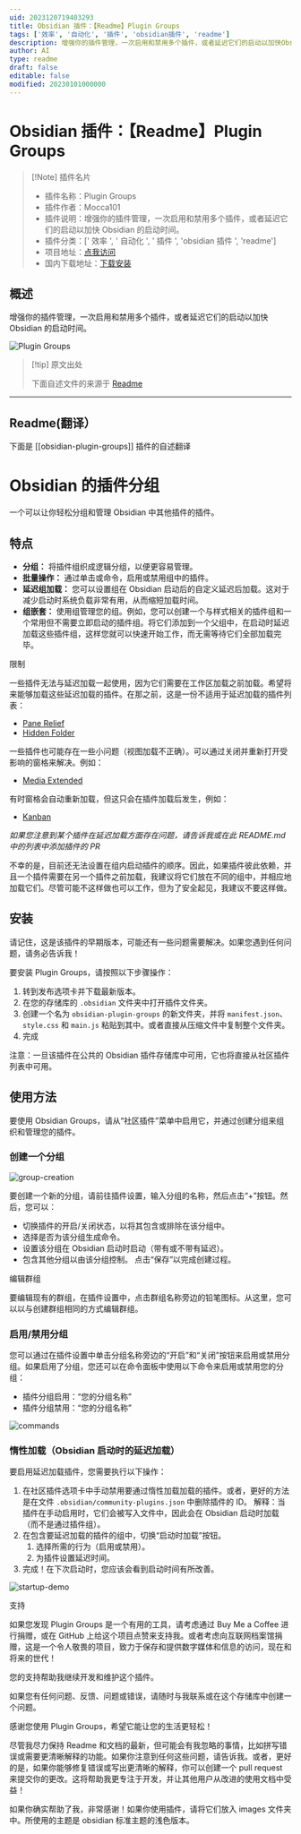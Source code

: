 ```yaml
---
uid: 2023120719403293
title: Obsidian 插件：【Readme】Plugin Groups
tags: ['效率', '自动化', '插件', 'obsidian插件', 'readme']
description: 增强你的插件管理，一次启用和禁用多个插件，或者延迟它们的启动以加快Obsidian的启动时间。
author: AI
type: readme
draft: false
editable: false
modified: 20230101000000
---
```


# Obsidian 插件：【Readme】Plugin Groups

> [!Note] 插件名片
> - 插件名称：Plugin Groups
> - 插件作者：Mocca101
> - 插件说明：增强你的插件管理，一次启用和禁用多个插件，或者延迟它们的启动以加快 Obsidian 的启动时间。
> - 插件分类：[' 效率 ', ' 自动化 ', ' 插件 ', 'obsidian 插件 ', 'readme']
> - 项目地址：[点我访问](https://github.com/Mocca101/obsidian-plugin-groups)
> - 国内下载地址：[下载安装](https://pkmer.cn/products/plugin/pluginMarket/?obsidian-plugin-groups)

## 概述

增强你的插件管理，一次启用和禁用多个插件，或者延迟它们的启动以加快 Obsidian 的启动时间。

![Plugin Groups](https://cdn.pkmer.cn/covers/obsidian-plugin-groups.PNG!pkmer)

> [!tip] 原文出处
>
>下面自述文件的来源于 [Readme](https://ghproxy.net/https://raw.githubusercontent.com/Mocca101/obsidian-plugin-groups/main/README.md)
>

---

## Readme(翻译）

下面是 [[obsidian-plugin-groups]] 插件的自述翻译

# Obsidian 的插件分组

一个可以让你轻松分组和管理 Obsidian 中其他插件的插件。

## 特点

- **分组：** 将插件组织成逻辑分组，以便更容易管理。
- **批量操作：** 通过单击或命令，启用或禁用组中的插件。
- **延迟组加载：** 您可以设置组在 Obsidian 启动后的自定义延迟后加载。这对于减少启动时系统负载非常有用，从而缩短加载时间。
- **组嵌套：** 使用组管理您的组。例如，您可以创建一个与样式相关的插件组和一个常用但不需要立即启动的插件组。将它们添加到一个父组中，在启动时延迟加载这些插件组，这样您就可以快速开始工作，而无需等待它们全部加载完毕。

限制

一些插件无法与延迟加载一起使用，因为它们需要在工作区加载之前加载。希望将来能够加载这些延迟加载的插件。在那之前，这是一份不适用于延迟加载的插件列表：

- [Pane Relief](https://github.com/pjeby/pane-relief)
- [Hidden Folder](https://github.com/ptrsvltns/hidden-folder-obsidian)

一些插件也可能存在一些小问题（视图加载不正确）。可以通过关闭并重新打开受影响的窗格来解决。例如：

- [Media Extended](https://github.com/aidenlx/media-extended)

有时窗格会自动重新加载，但这只会在插件加载后发生，例如：

- [Kanban](https://github.com/mgmeyers/obsidian-kanban)

*如果您注意到某个插件在延迟加载方面存在问题，请告诉我或在此 README.md 中的列表中添加插件的 PR*

不幸的是，目前还无法设置在组内启动插件的顺序。因此，如果插件彼此依赖，并且一个插件需要在另一个插件之前加载，我建议将它们放在不同的组中，并相应地加载它们。尽管可能不这样做也可以工作，但为了安全起见，我建议不要这样做。

## 安装

请记住，这是该插件的早期版本，可能还有一些问题需要解决。如果您遇到任何问题，请务必告诉我！

要安装 Plugin Groups，请按照以下步骤操作：

1. 转到发布选项卡并下载最新版本。
2. 在您的存储库的 `.obsidian` 文件夹中打开插件文件夹。
3. 创建一个名为 `obsidian-plugin-groups` 的新文件夹，并将 `manifest.json`、`style.css` 和 `main.js` 粘贴到其中。或者直接从压缩文件中复制整个文件夹。
4. 完成

注意：一旦该插件在公共的 Obsidian 插件存储库中可用，它也将直接从社区插件列表中可用。

## 使用方法

要使用 Obsidian Groups，请从“社区插件”菜单中启用它，并通过创建分组来组织和管理您的插件。

### 创建一个分组

![group-creation](https://cdn.pkmer.cn/covers/obsidian-plugin-groups_1_0.gif)

要创建一个新的分组，请前往插件设置，输入分组的名称，然后点击“+”按钮。然后，您可以：

- 切换插件的开启/关闭状态，以将其包含或排除在该分组中。
- 选择是否为该分组生成命令。
- 设置该分组在 Obsidian 启动时启动（带有或不带有延迟）。
- 包含其他分组以由该分组控制。
  点击“保存”以完成创建过程。

编辑群组

要编辑现有的群组，在插件设置中，点击群组名称旁边的铅笔图标。从这里，您可以以与创建群组相同的方式编辑群组。

### 启用/禁用分组

您可以通过在插件设置中单击分组名称旁边的“开启”和“关闭”按钮来启用或禁用分组。如果启用了分组，您还可以在命令面板中使用以下命令来启用或禁用您的分组：

- 插件分组启用：“您的分组名称”
- 插件分组禁用：“您的分组名称”

![commands](https://cdn.pkmer.cn/covers/obsidian-plugin-groups_1_1.gif)

### 惰性加载（Obsidian 启动时的延迟加载）

要启用延迟加载插件，您需要执行以下操作：

1. 在社区插件选项卡中手动禁用要通过惰性加载加载的插件。或者，更好的方法是在文件 `.obsidian/community-plugins.json` 中删除插件的 ID。
   解释：当插件在手动启用时，它们会被写入文件中，因此会在 Obsidian 启动时加载（而不是通过插件组）。
2. 在包含要延迟加载的插件的组中，切换“启动时加载”按钮。
   1. 选择所需的行为（启用或禁用）。
   2. 为插件设置延迟时间。
3. 完成！在下次启动时，您应该会看到启动时间有所改善。

![startup-demo](https://cdn.pkmer.cn/covers/obsidian-plugin-groups_1_2.gif)

支持

如果您发现 Plugin Groups 是一个有用的工具，请考虑通过 Buy Me a Coffee 进行捐赠，或在 GitHub 上给这个项目点赞来支持我。或者考虑向互联网档案馆捐赠，这是一个令人敬畏的项目，致力于保存和提供数字媒体和信息的访问，现在和将来的世代！

您的支持帮助我继续开发和维护这个插件。

如果您有任何问题、反馈、问题或错误，请随时与我联系或在这个存储库中创建一个问题。

感谢您使用 Plugin Groups，希望它能让您的生活更轻松！

尽管我尽力保持 Readme 和文档的最新，但可能会有我忽略的事情，比如拼写错误或需要更清晰解释的功能。如果你注意到任何这些问题，请告诉我。或者，更好的是，如果你能够修复错误或写出更清晰的解释，你可以创建一个 pull request 来提交你的更改。这将帮助我更专注于开发，并让其他用户从改进的使用文档中受益！

如果你确实帮助了我，非常感谢！如果你使用插件，请将它们放入 images 文件夹中。所使用的主题是 obsidian 标准主题的浅色版本。
